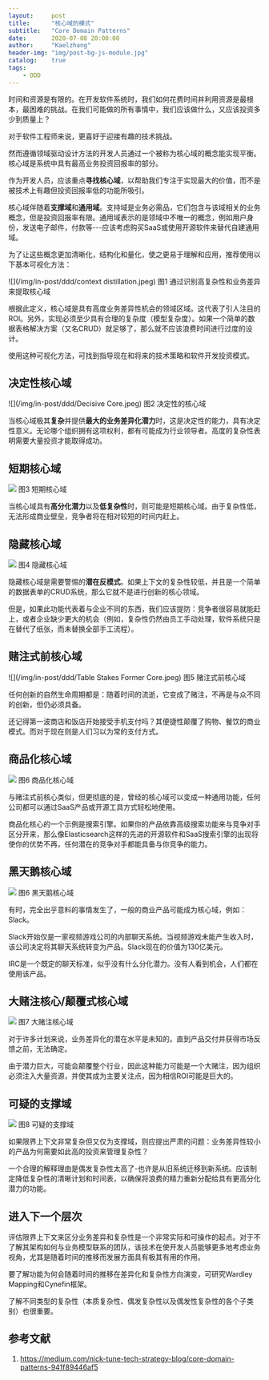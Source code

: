 ```yaml
---
layout:     post
title:      "核心域的模式"
subtitle:   "Core Domain Patterns"
date:       2020-07-08 20:00:00
author:     "Kaelzhang"
header-img: "img/post-bg-js-module.jpg"
catalog:    true
tags:
    - DDD
---
```


时间和资源是有限的。在开发软件系统时，我们如何花费时间并利用资源是最根本，最困难的挑战。在我们可能做的所有事情中，我们应该做什么，又应该投资多少到质量上？

对于软件工程师来说，更喜好于迎接有趣的技术挑战。

然而遵循领域驱动设计方法的开发人员通过一个被称为核心域的概念能实现平衡。核心域是系统中具有最高业务投资回报率的部分。

作为开发人员，应该重点**寻找核心域**，以帮助我们专注于实现最大的价值，而不是被技术上有趣但投资回报率低的功能所吸引。

核心域伴随着**支撑域**和**通用域**。支持域是业务必需品，它们包含与该域相关的业务概念，但是投资回报率有限。通用域表示的是领域中不唯一的概念，例如用户身份，发送电子邮件，付款等---应该考虑购买SaaS或使用开源软件来替代自建通用域。

为了让这些概念更加清晰化，结构化和量化，使之更易于理解和应用，推荐使用以下基本可视化方法：

![](/img/in-post/ddd/context distillation.jpeg)
图1 通过识别高复杂性和业务差异来提取核心域

根据此定义，核心域是具有高度业务差异性机会的领域区域。这代表了引人注目的ROI。另外，实现必须至少具有合理的复杂度（模型复杂度）。如果一个简单的数据表格解决方案（又名CRUD）就足够了，那么就不应该浪费时间进行过度的设计。

使用这种可视化方法，可找到指导现在和将来的技术策略和软件开发投资模式。

## 决定性核心域

![](/img/in-post/ddd/Decisive Core.jpeg)
图2 决定性的核心域

当核心域极其**复杂**并提供**最大的业务差异化潜力**时，这是决定性的能力，具有决定性意义。无论哪个组织拥有这项权利，都有可能成为行业领导者。高度的复杂性表明需要大量投资才能取得成功。

## 短期核心域

![](/img/in-post/ddd/短期核心域.jpeg)
图3 短期核心域

当核心域具有**高分化潜力**以及**低复杂性**时，则可能是短期核心域。由于复杂性低，无法形成商业壁垒，竞争者将在相对较短的时间内赶上。

## 隐藏核心域

![](/img/in-post/ddd/隐藏的核心域.jpeg)
图4 隐藏核心域

隐藏核心域是需要警惕的**潜在反模式**。如果上下文的复杂性较低，并且是一个简单的数据表单的CRUD系统，那么它就不是进行创新的核心领域。

但是，如果此功能代表着与企业不同的东西，我们应该提防：竞争者很容易就能赶上，或者企业缺少更大的机会（例如，复杂性仍然由员工手动处理，软件系统只是在替代了纸张，而未替换全部手工流程）。

## 赌注式前核心域

![](/img/in-post/ddd/Table Stakes Former Core.jpeg)
图5 赌注式前核心域

任何创新的自然生命周期都是：随着时间的流逝，它变成了赌注，不再是与众不同的创新，但仍必须具备。

还记得第一波商店和饭店开始接受手机支付吗？其便捷性颠覆了购物、餐饮的商业模式。而对于现在则是人们习以为常的支付方式。


## 商品化核心域

![](/img/in-post/ddd/商品化核心.jpeg)
图6 商品化核心域

与赌注式前核心类似，但更彻底的是，曾经的核心域可以变成一种通用功能，任何公司都可以通过SaaS产品或开源工具方式轻松地使用。

商品化核心的一个示例是搜索引擎。如果你的产品依靠高级搜索功能来与竞争对手区分开来，那么像Elasticsearch这样的先进的开源软件和SaaS搜索引擎的出现将使你的优势不再，任何潜在的竞争对手都能具备与你竞争的能力。


## 黑天鹅核心域

![](/img/in-post/ddd/黑天鹅核心.jpeg)
图6 黑天鹅核心域

有时，完全出乎意料的事情发生了，一般的商业产品可能成为核心域，例如：Slack。

Slack开始仅是一家视频游戏公司的内部聊天系统。当视频游戏未能产生收入时，该公司决定将其聊天系统转变为产品。Slack现在的价值为130亿美元。

IRC是一个既定的聊天标准，似乎没有什么分化潜力。没有人看到机会，人们都在使用该产品。

## 大赌注核心/颠覆式核心域

![](/img/in-post/ddd/大赌注核心.jpeg)
图7 大赌注核心域

对于许多计划来说，业务差异化的潜在水平是未知的。直到产品交付并获得市场反馈之前，无法确定。

由于潜力巨大，可能会颠覆整个行业，因此这种能力可能是一个大赌注，因为组织必须注入大量资源，并使其成为主要关注点，因为相信ROI可能是巨大的。

## 可疑的支撑域

![](/img/in-post/ddd/可疑的支撑域.jpeg)
图8 可疑的支撑域

如果限界上下文非常复杂但又仅为支撑域，则应提出严肃的问题：业务差异性较小的产品为何需要如此高的投资来管理复杂性？

一个合理的解释理由是偶发复杂性太高了-也许是从旧系统迁移到新系统。应该制定降低复杂性的清晰计划和时间表，以确保将浪费的精力重新分配给具有更高分化潜力的功能。


## 进入下一个层次

评估限界上下文来区分业务差异和复杂性是一个非常实际和可操作的起点。对于不了解其架构如何与业务模型联系的团队，该技术在使开发人员能够更多地考虑业务视角，尤其是随着时间的推移而发展方面具有极其有用的作用。

要了解功能为何会随着时间的推移在差异化和复杂性方向演变，可研究Wardley Mapping和Cynefin框架。

了解不同类型的复杂性（本质复杂性、偶发复杂性以及偶发性复杂性的各个子类别）也很重要。

## 参考文献

1. https://medium.com/nick-tune-tech-strategy-blog/core-domain-patterns-941f89446af5

